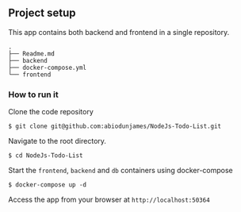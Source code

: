 

## Project setup
This app contains both backend and frontend in a single repository.
```
.
├── Readme.md
├── backend
├── docker-compose.yml
└── frontend
```
### How to run it
Clone the code repository
```
$ git clone git@github.com:abiodunjames/NodeJs-Todo-List.git
```
Navigate to the root directory.

```
$ cd NodeJs-Todo-List

```
Start the `frontend`, `backend` and `db` containers using docker-compose

```
$ docker-compose up -d 
```
Access the app from your browser at `http://localhost:50364`

